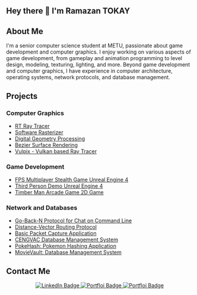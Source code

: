 ## Hey there 👋 I'm Ramazan TOKAY

## About Me

I'm a senior computer science student at METU, passionate about game development and computer graphics. I enjoy working on various aspects of game development, from gameplay and animation programming to level design, modeling, texturing, lighting, and more. Beyond game development and computer graphics, I have experience in computer architecture, operating systems, network protocols, and database management.
## Projects

### Computer Graphics

- [RT Ray Tracer](https://github.com/ramazantokay/RT_RayTracer)
- [Software Rasterizer](https://github.com/ramazantokay/SoftwareRasterizer)
- [Digital Geometry Processing](https://github.com/ramazantokay/Digital-Geometry-Processing)
- [Bezier Surface Rendering](https://github.com/ramazantokay/Bezier-Surface-Rendering)
- [Vulpix - Vulkan based Ray Tracer](https://github.com/ramazantokay/Vulpix)

### Game Development
- [FPS Multiplayer Stealth Game Unreal Engine 4](https://github.com/ramazantokay/FPSDemo)
- [Third Person Demo Unreal Engine 4](https://github.com/ramazantokay/TPSDemo)
- [ Timber Man Arcade Game 2D Game](https://github.com/ramazantokay/Timber-2D-Game)


### Network and Databases

- [Go-Back-N Protocol for Chat on Command Line](https://github.com/ramazantokay/Go-Back-N-Chat)
- [Distance-Vector Routing Protocol](https://github.com/ramazantokay/Distance-Vector-Routing-Protocol)
- [Basic Packet Capture Application](https://github.com/ramazantokay/BasicPacketCapture)
- [CENGVAC Database Management System](https://github.com/ramazantokay/CENGVAC-Database-Management-System) 
- [PokeHash: Pokemon Hashing Application](https://github.com/ramazantokay/PokeHash)
- [MovieVault: Database Management System](https://github.com/ramazantokay/MovieVault)


## Contact Me

<div align="center">

<div id="badges">
 
 <a href="https://www.linkedin.com/in/ramazantokay">
     <img src="https://img.shields.io/badge/LinkedIn-0077B5?style=for-the-badge&logo=linkedin&logoColor=white" alt="LinkedIn Badge"/>
 </a> 
<a href="http://portfolio.ramazantokay.com/">
        <img src="https://img.shields.io/badge/My Portfolio Site-F47521?style=for-the-badge&logoColor=white" alt="Portfloi Badge" />
</a>
<a href="mailto:rmzntokay@gmail.com">
        <img src="https://img.shields.io/badge/Gmail-D14836?style=for-the-badge&logo=gmail&logoColor=white" alt="Portfloi Badge" />
</a>

</div>

</div>

